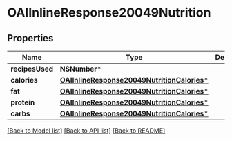# OAIInlineResponse20049Nutrition

## Properties
Name | Type | Description | Notes
------------ | ------------- | ------------- | -------------
**recipesUsed** | **NSNumber*** |  | 
**calories** | [**OAIInlineResponse20049NutritionCalories***](OAIInlineResponse20049NutritionCalories.md) |  | 
**fat** | [**OAIInlineResponse20049NutritionCalories***](OAIInlineResponse20049NutritionCalories.md) |  | 
**protein** | [**OAIInlineResponse20049NutritionCalories***](OAIInlineResponse20049NutritionCalories.md) |  | 
**carbs** | [**OAIInlineResponse20049NutritionCalories***](OAIInlineResponse20049NutritionCalories.md) |  | 

[[Back to Model list]](../README.md#documentation-for-models) [[Back to API list]](../README.md#documentation-for-api-endpoints) [[Back to README]](../README.md)


